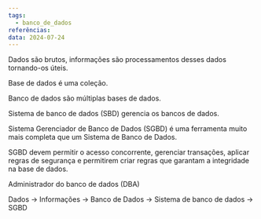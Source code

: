 ```yaml
---
tags:
  - banco_de_dados
referências: 
data: 2024-07-24
---
```

Dados são brutos, informações são processamentos desses dados tornando-os úteis.

Base de dados é uma coleção.

Banco de dados são múltiplas bases de dados.

Sistema de banco de dados (SBD) gerencia os bancos de dados.

Sistema Gerenciador de Banco de Dados (SGBD) é uma ferramenta muito mais completa que um Sistema de Banco de Dados.

SGBD devem permitir o acesso concorrente, gerenciar transações, aplicar regras de segurança e permitirem criar regras que garantam a integridade na base de dados.

Administrador do banco de dados (DBA)

Dados -> Informações -> Banco de Dados -> Sistema de banco de dados -> SGBD

